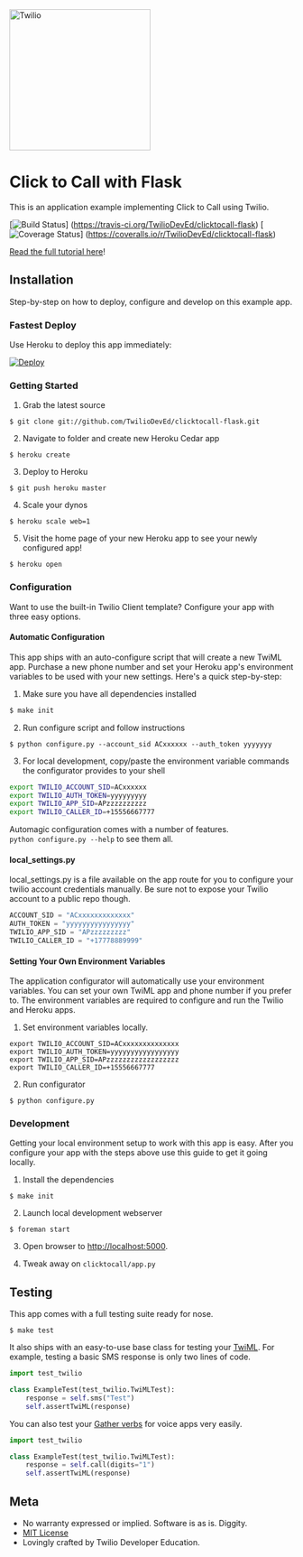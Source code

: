 <a href="https://www.twilio.com">
  <img src="https://static0.twilio.com/marketing/bundles/marketing/img/logos/wordmark-red.svg" alt="Twilio" width="250" />
</a>

# Click to Call with Flask

This is an application example implementing Click to Call using Twilio.

[![Build Status](https://travis-ci.org/TwilioDevEd/clicktocall-flask.svg?branch=master)]
(https://travis-ci.org/TwilioDevEd/clicktocall-flask)
[![Coverage Status](https://coveralls.io/repos/TwilioDevEd/clicktocall-flask/badge.png)]
(https://coveralls.io/r/TwilioDevEd/clicktocall-flask)

[Read the full tutorial here](https://www.twilio.com/docs/tutorials/walkthrough/click-to-call/python/flask)!

## Installation

Step-by-step on how to deploy, configure and develop on this example app.

### Fastest Deploy

Use Heroku to deploy this app immediately:

[![Deploy](https://www.herokucdn.com/deploy/button.png)](https://heroku.com/deploy?template=https://github.com/TwilioDevEd/clicktocall-flask)

### Getting Started

1) Grab the latest source
```
$ git clone git://github.com/TwilioDevEd/clicktocall-flask.git
```

2) Navigate to folder and create new Heroku Cedar app
```
$ heroku create
```

3) Deploy to Heroku
```
$ git push heroku master
```

4) Scale your dynos
```
$ heroku scale web=1
```

5) Visit the home page of your new Heroku app to see your newly configured app!
```
$ heroku open
```


### Configuration

Want to use the built-in Twilio Client template?  Configure your app with
three easy options.

#### Automatic Configuration

This app ships with an auto-configure script that will create a new TwiML
app. Purchase a new phone number and set your Heroku app's environment
variables to be used with your new settings.  Here's a quick step-by-step:

1) Make sure you have all dependencies installed
```bash
$ make init
```

2) Run configure script and follow instructions
```
$ python configure.py --account_sid ACxxxxxx --auth_token yyyyyyy
```

3) For local development, copy/paste the environment variable commands the
configurator provides to your shell
```bash
export TWILIO_ACCOUNT_SID=ACxxxxxx
export TWILIO_AUTH_TOKEN=yyyyyyyyy
export TWILIO_APP_SID=APzzzzzzzzzz
export TWILIO_CALLER_ID=+15556667777
```

Automagic configuration comes with a number of features.  
`python configure.py --help` to see them all.


#### local_settings.py

local_settings.py is a file available on the app route for you to configure
your twilio account credentials manually.  Be sure not to expose your Twilio
account to a public repo though.

```python
ACCOUNT_SID = "ACxxxxxxxxxxxxx"
AUTH_TOKEN = "yyyyyyyyyyyyyyyy"
TWILIO_APP_SID = "APzzzzzzzzz"
TWILIO_CALLER_ID = "+17778889999"
```

#### Setting Your Own Environment Variables

The application configurator will automatically use your environment variables. You
can set your own TwiML app and phone number if you prefer to.  The environment
variables are required to configure and run the Twilio and Heroku apps.

1) Set environment variables locally.

```
export TWILIO_ACCOUNT_SID=ACxxxxxxxxxxxxxx
export TWILIO_AUTH_TOKEN=yyyyyyyyyyyyyyyyy
export TWILIO_APP_SID=APzzzzzzzzzzzzzzzzzz
export TWILIO_CALLER_ID=+15556667777
```

2) Run configurator
```
$ python configure.py
```


### Development

Getting your local environment setup to work with this app is easy.
After you configure your app with the steps above use this guide to
get it going locally.

1) Install the dependencies
```
$ make init
```

2) Launch local development webserver
```
$ foreman start
```

3) Open browser to [http://localhost:5000](http://localhost:5000).

4) Tweak away on `clicktocall/app.py`


## Testing

This app comes with a full testing suite ready for nose.

```
$ make test
```

It also ships with an easy-to-use base class for testing your
[TwiML](http://www.twilio.com/docs/api/twiml).  For example, testing a basic SMS
response is only two lines of code.

```python
import test_twilio

class ExampleTest(test_twilio.TwiMLTest):
    response = self.sms("Test")
    self.assertTwiML(response)
```

You can also test your [Gather
verbs](http://www.twilio.com/docs/api/twiml/gather) for voice apps very easily.

```python
import test_twilio

class ExampleTest(test_twilio.TwiMLTest):
    response = self.call(digits="1")
    self.assertTwiML(response)
```


## Meta

* No warranty expressed or implied.  Software is as is. Diggity.
* [MIT License](http://www.opensource.org/licenses/mit-license.html)
* Lovingly crafted by Twilio Developer Education.
